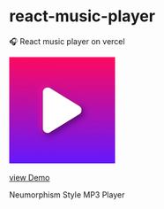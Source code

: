 # react-music-player
🎧 React music player on vercel

![icon](https://raw.githubusercontent.com/seohayeon/MusicPlayer/main/public/logo192.png)

[view Demo](https://nuesic.vercel.app/)

Neumorphism Style MP3 Player

